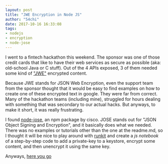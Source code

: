 ```yaml
---
layout: post
title: "JWE Encryption in Node JS"
author: "54chi"
date: 2017-10-16 16:33:08
tags:
- nodejs
- encryption
- node-jose
---
```


I went to a fintech hackathon this weekend. The sponsor was one of those credit cards that like to have their web services as secure as possible (aka: old-school Java or C stuff). Out of the 4 APIs exposed, 3 of them needed some kind of ["JWE"](https://tools.ietf.org/html/rfc7516) encrypted content.

Because JWE stands for JSON Web Encryption, even the support team from the sponsor thought that it would be easy to find examples on how to create one of these encrypted text in google. They were far from correct. Many of the hackathon teams (including mine), struggled for hours dealing with something that was secondary to our actual hacks. But anyways, to make it short, it was really frustrating.

I found [node-jose](https://github.com/cisco/node-jose), an npm package by cisco. JOSE stands out for "JSON Object Signing and Encryption", and it basically does what we needed. There was no examples or tutorials other than the one at the readme.md, so I thought it will be nice to play around with [runkit](http://runkit.com/) and create a *js notebook* of a step-by-step code to add a private-key to a keystore, encrypt some content, and then unencrypt it using the same key.

Anyways, [here you go](https://runkit.com/54chi/jose-test-json-object-signing-and-encryption)

